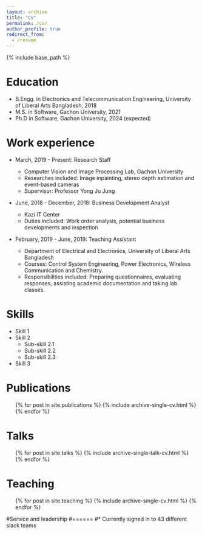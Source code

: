```yaml
---
layout: archive
title: "CV"
permalink: /cv/
author_profile: true
redirect_from:
  - /resume
---
```


{% include base_path %}

Education
======
* B.Engg. in Electronics and Telecommunication Engineering, University of Liberal Arts Bangladesh, 2018
* M.S. in Software, Gachon University, 2021
* Ph.D in Software, Gachon University, 2024 (expected)

Work experience
======
* March, 2019 - Present: Research Staff
  * Computer Vision and Image Processing Lab, Gachon University
  * Researches included: Image inpainting, stereo depth estimation and event-based cameras
  * Supervisor: Professor Yong Ju Jung

* June, 2018 - December, 2018: Business Development Analyst
  * Kazi IT Center
  * Duties included: Work order analysis, potential business developments and inspection

* February, 2019 - June, 2019: Teaching Assistant
  * Department of Electrical and Electronics, University of Liberal Arts Bangladesh
  * Courses: Control System Engineering, Power Electronics, Wireless Communication and Chemistry.
  * Responsibilities included: Preparing questionnaires, evaluating responses, assisting academic documentation and taking lab classes.

Skills
======
* Skill 1
* Skill 2
  * Sub-skill 2.1
  * Sub-skill 2.2
  * Sub-skill 2.3
* Skill 3

Publications
======
  <ul>{% for post in site.publications %}
    {% include archive-single-cv.html %}
  {% endfor %}</ul>

Talks
======
  <ul>{% for post in site.talks %}
    {% include archive-single-talk-cv.html %}
  {% endfor %}</ul>

Teaching
======
  <ul>{% for post in site.teaching %}
    {% include archive-single-cv.html %}
  {% endfor %}</ul>

#Service and leadership
#======
#* Currently signed in to 43 different slack teams
